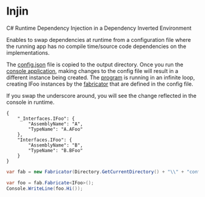 # Injin
C# Runtime Dependency Injection in a Dependency Inverted Environment

Enables to swap dependencies at runtime from a configuration file where the running app has no compile time/source code dependencies on the implementations.

The [config.json](https://github.com/noamtcohen/Injin/blob/master/InjinClient/config.json) file is copied to the output directory.
Once you run the [console application](https://github.com/noamtcohen/Injin/tree/master/InjinClient), making changes to the config file will result in a different instance being created. The [program](https://github.com/noamtcohen/Injin/blob/master/InjinClient/Program.cs) is running in an infinite loop, creating IFoo instances by the [fabricator](https://github.com/noamtcohen/Injin/blob/master/Injin/Fabricator.cs) that are defined in the config file.

If you swap the underscore around, you will see the change reflected in the console in runtime.
```
{
    "_Interfaces.IFoo": {
        "AssemblyName": "A",
        "TypeName": "A.AFoo"
    },
    "Interfaces.IFoo": {
        "AssemblyName": "B",
        "TypeName": "B.BFoo"
    }
}
```
```csharp
var fab = new Fabricator(Directory.GetCurrentDirectory() + "\\" + "config.json");

var foo = fab.Fabricate<IFoo>();
Console.WriteLine(foo.Hi());
```



